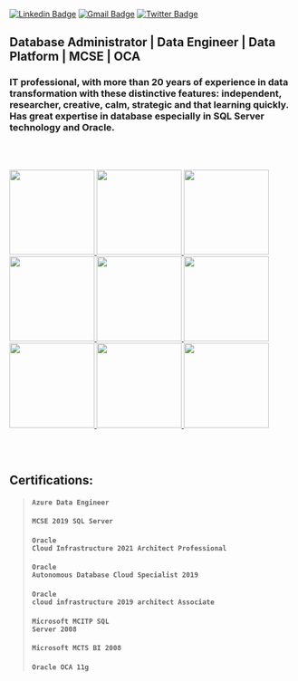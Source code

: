 [![Linkedin Badge](https://img.shields.io/badge/-LinkedIn-blue?style=for-the-badge&logo=Linkedin&logoColor=white&link=https:https://www.linkedin.com/in/eevangelista/)](https://www.linkedin.com/in/eevangelista/)
[![Gmail Badge](https://img.shields.io/badge/-Gmail-c14438?style=for-the-badge&logo=Gmail&logoColor=white&link=mailto:eoevangelista@gmail.com)](mailto:eoevangelista@gmail.com)
[![Twitter Badge](https://img.shields.io/badge/-Twitter-1ca0f1?style=for-the-badge&labelColor=1ca0f1&logo=twitter&logoColor=white&link=https://twitter.com/eoevangelista)](https://twitter.com/eoevangelista)


## Database Administrator | Data Engineer | Data Platform | MCSE | OCA

### IT professional, with more than 20 years of experience in data transformation with these distinctive features: independent, researcher, creative, calm, strategic and that learning quickly. Has great expertise in database especially in SQL Server technology and Oracle. 
 
<br>
<br>

<a href="https://www.credly.com/users/eevangelista"> <img width = "150px" src = "https://images.youracclaim.com/size/340x340/images/61542181-0e8d-496c-a17c-3d4bf590eda1/azure-data-engineer-associate-600x600.png"> </a>
<a href="https://www.credly.com/users/eevangelista"> <img width = "150px" src = "https://images.youracclaim.com/size/340x340/images/7e080b6a-0494-4b3e-a016-23f73566495f/MCSE-Data-Management-and-Analytics_2019.png"> </a>
<a href="https://www.credly.com/users/eevangelista"> <img width = "150px" src = "https://images.youracclaim.com/size/340x340/images/669408ac-d4de-48d8-8af4-2fea8914ea89/Oracle-Certification-badge_OC-Associate600X600.png"> </a>
<a href="https://www.credly.com/users/eevangelista"> <img width = "150px" src = "https://images.youracclaim.com/size/340x340/images/a0c90a95-7b12-4b51-a8a5-59887be2c399/08_Associate_OCI_Architect_2019.png"> </a>
<a href="https://www.credly.com/users/eevangelista"> <img width = "150px" src = "https://images.youracclaim.com/size/340x340/images/db3d8b5c-8ecc-429f-8f40-c1706b98d729/Oracle-Certification-badge_OC-Specialist.png"> </a>
<a href="https://credentials.databricks.com/af438d44-ed4d-43d8-9f29-013e81bf7611"> <img width = "150px" src = "https://s3.us-east-1.amazonaws.com/accredible_temp_evidence_upload/badge/16167882262.png"> </a>
<a href="https://credentials.databricks.com/fc306503-6040-44e2-bdce-f9388546698a"> <img width = "150px" src = "https://s3.us-east-1.amazonaws.com/accredible_temp_evidence_upload/badge/161728400611.png"> </a>
<a href="https://credentials.databricks.com/1f2276c7-4fe3-4c63-aaff-acd336e39c43"> <img width = "150px" src = "https://s3.us-east-1.amazonaws.com/accredible_temp_evidence_upload/badge/161728406271.png"> </a>
<a href="https://catalog-education.oracle.com/pls/certview/sharebadge?id=38A0765B6E07DF39137E5C5E69C0386BBF8675C1805FEDAC7A0B17E33BCB9CC5"> <img width = "150px" src = "https://brm-workforce.oracle.com/pdf/certview/images/60_Oracle_Cloud_Infrastructure_Architect.png"> </a>




<br>
<br>

## Certifications:
> #### <code>Azure Data Engineer</code>
> #### <code>MCSE 2019 SQL Server</code>
> #### <code>Oracle Cloud Infrastructure 2021 Architect Professional</code>
> #### <code>Oracle Autonomous Database Cloud Specialist 2019</code>
> #### <code>Oracle cloud infrastructure 2019 architect Associate</code>
> #### <code>Microsoft MCITP SQL Server 2008 </code>
> #### <code>Microsoft MCTS BI 2008 </code>
> #### <code>Oracle OCA 11g</code>
<br>
